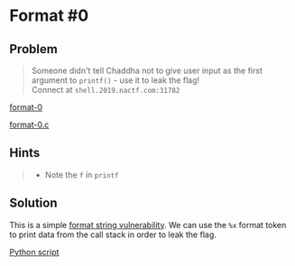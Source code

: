 # Format #0

## Problem

> Someone didn't tell Chaddha not to give user input as the first argument to `printf()` - use it to leak the flag!<br>
Connect at `shell.2019.nactf.com:31782`

[format-0](format-0)

[format-0.c](format-0.c)

## Hints

> - Note the `f` in `printf`

## Solution

This is a simple [format string vulnerability](https://en.wikipedia.org/wiki/Uncontrolled_format_string). We can use the `%x` format token to print data from the call stack in order to leak the flag.

[Python script](solver.py)
